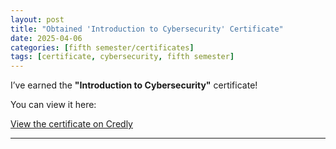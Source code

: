 ```yaml
---
layout: post
title: "Obtained 'Introduction to Cybersecurity' Certificate"
date: 2025-04-06
categories: [fifth semester/certificates]
tags: [certificate, cybersecurity, fifth semester]
---
```


I’ve earned the **"Introduction to Cybersecurity"** certificate!

You can view it here:

[View the certificate on Credly](https://www.credly.com/badges/64f56c28-60c2-41f2-b0e0-18a9f106b611)

---

